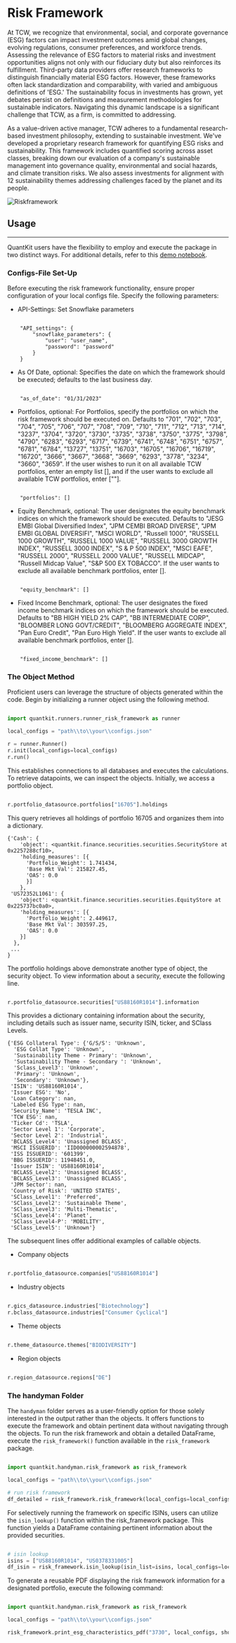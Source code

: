 # Risk Framework

At TCW, we recognize that environmental, social, and corporate governance (ESG) factors can impact investment outcomes amid global changes, evolving regulations, consumer preferences, and workforce trends. Assessing the relevance of ESG factors to material risks and investment opportunities aligns not only with our fiduciary duty but also reinforces its fulfillment. Third-party data providers offer research frameworks to distinguish financially material ESG factors. However, these frameworks often lack standardization and comparability, with varied and ambiguous definitions of 'ESG.' The sustainability focus in investments has grown, yet debates persist on definitions and measurement methodologies for sustainable indicators. Navigating this dynamic landscape is a significant challenge that TCW, as a firm, is committed to addressing.

As a value-driven active manager, TCW adheres to a fundamental research-based investment philosophy, extending to sustainable investment. We've developed a proprietary research framework for quantifying ESG risks and sustainability. This framework includes quantified scoring across asset classes, breaking down our evaluation of a company's sustainable management into governance quality, environmental and social hazards, and climate transition risks. We also assess investments for alignment with 12 sustainability themes addressing challenges faced by the planet and its people.

![Riskframework](../img/risk_framework.png)  

## Usage
---
QuantKit users have the flexibility to employ and execute the package in two distinct ways. For additional details, refer to this [demo notebook](https://ml.azure.com/fileexplorerAzNB?wsid=/subscriptions/9e6414f9-fa32-459d-87f7-26856c9ebc31/resourceGroups/rg-sub-ae-shared-dev-001-esgmlws/providers/Microsoft.MachineLearningServices/workspaces/mlw-sub-ae-shared-dev-001-esgmlws&tid=b730b432-2098-413f-bd4a-014acdf7c72e&activeFilePath=Users/Tim.Bastian/quantkit/demo.ipynb).

### Configs-File Set-Up
Before executing the risk framework functionality, ensure proper configuration of your local configs file. Specify the following parameters:

- API-Settings: Set Snowflake parameters

```shell

    "API_settings": {
        "snowflake_parameters": {
            "user": "user_name",
            "password": "password"
        }
    }

```

- As Of Date, optional: Specifies the date on which the framework should be executed; defaults to the last business day.

```shell

    "as_of_date": "01/31/2023"

```

- Portfolios, optional: For Portfolios, specify the portfolios on which the risk framework should be executed on. Defaults to "701", "702", "703", "704", "705", "706", "707", "708", "709", "710", "711", "712", "713", "714", "3237", "3704", "3720", "3730", "3735", "3738", "3750", "3775", "3798", "4790", "6283", "6293", "6717", "6739", "6741", "6748", "6751", "6757", "6781", "6784", "13727", "13751", "16703", "16705", "16706", "16719", "16720", "3666", "3667", "3668", "3669", "6293", "3778", "3234", "3660", "3659". If the user wishes to run it on all available TCW portfolios, enter an empty list [], and if the user wants to exclude all available TCW portfolios, enter [""].

```shell

    "portfolios": []

```

- Equity Benchmark, optional: The user designates the equity benchmark indices on which the framework should be executed. Defaults to "JESG EMBI Global Diversified Index", "JPM CEMBI BROAD DIVERSE", "JPM EMBI GLOBAL DIVERSIFI", "MSCI WORLD", "Russell 1000", "RUSSELL 1000 GROWTH", "RUSSELL 1000 VALUE", "RUSSELL 3000 GROWTH INDEX", "RUSSELL 3000 INDEX", "S & P 500 INDEX", "MSCI EAFE", "RUSSELL 2000", "RUSSELL 2000 VALUE", "RUSSELL MIDCAP", "Russell Midcap Value", "S&P 500 EX TOBACCO". If the user wants to exclude all available benchmark portfolios, enter [].

```shell

    "equity_benchmark": []

```

- Fixed Income Benchmark, optional: The user designates the fixed income benchmark indices on which the framework should be executed. Defaults to "BB HIGH YIELD 2% CAP", "BB INTERMEDIATE CORP", "BLOOMBER LONG GOVT/CREDIT", "BLOOMBERG AGGREGATE INDEX", "Pan Euro Credit", "Pan Euro High Yield". If the user wants to exclude all available benchmark portfolios, enter [].

```shell

    "fixed_income_benchmark": []

```

### The Object Method
Proficient users can leverage the structure of objects generated within the code. Begin by initializing a runner object using the following method.

```python

import quantkit.runners.runner_risk_framework as runner

local_configs = "path\\to\\your\\configs.json"

r = runner.Runner()
r.init(local_configs=local_configs) 
r.run()

```

This establishes connections to all databases and executes the calculations. To retrieve datapoints, we can inspect the objects. Initially, we access a portfolio object.

```python

r.portfolio_datasource.portfolios["16705"].holdings

```

This query retrieves all holdings of portfolio 16705 and organizes them into a dictionary.

```shell
{'Cash': {
    'object': <quantkit.finance.securities.securities.SecurityStore at 0x2257288cf10>,
    'holding_measures': [{
      'Portfolio_Weight': 1.741434,
      'Base Mkt Val': 215827.45,
      'OAS': 0.0
      }]
    },
 'US72352L1061': {
    'object': <quantkit.finance.securities.securities.EquityStore at 0x225737bc0a0>,
    'holding_measures': [{
      'Portfolio_Weight': 2.449617,
      'Base Mkt Val': 303597.25,
      'OAS': 0.0
    }]
  },
 ...
}
```

The portfolio holdings above demonstrate another type of object, the security object. To view information about a security, execute the following line.

```python

r.portfolio_datasource.securities["US88160R1014"].information

```

This provides a dictionary containing information about the security, including details such as issuer name, security ISIN, ticker, and SClass Levels.

```shell
{'ESG Collateral Type': {'G/S/S': 'Unknown',
  'ESG Collat Type': 'Unknown',
  'Sustainability Theme - Primary': 'Unknown',
  'Sustainability Theme - Secondary ': 'Unknown',
  'Sclass_Level3': 'Unknown',
  'Primary': 'Unknown',
  'Secondary': 'Unknown'},
 'ISIN': 'US88160R1014',
 'Issuer ESG': 'No',
 'Loan Category': nan,
 'Labeled ESG Type': nan,
 'Security_Name': 'TESLA INC',
 'TCW ESG': nan,
 'Ticker Cd': 'TSLA',
 'Sector Level 1': 'Corporate',
 'Sector Level 2': 'Industrial',
 'BCLASS_Level4': 'Unassigned BCLASS',
 'MSCI ISSUERID': 'IID000000002594878',
 'ISS ISSUERID': '601399',
 'BBG ISSUERID': 11948451.0,
 'Issuer ISIN': 'US88160R1014',
 'BCLASS_Level2': 'Unassigned BCLASS',
 'BCLASS_Level3': 'Unassigned BCLASS',
 'JPM Sector': nan,
 'Country of Risk': 'UNITED STATES',
 'SClass_Level1': 'Preferred',
 'SClass_Level2': 'Sustainable Theme',
 'SClass_Level3': 'Multi-Thematic',
 'SClass_Level4': 'Planet',
 'SClass_Level4-P': 'MOBILITY',
 'SClass_Level5': 'Unknown'}
```

The subsequent lines offer additional examples of callable objects.
- Company objects
```python

r.portfolio_datasource.companies["US88160R1014"]

```
- Industry objects
```python

r.gics_datasource.industries["Biotechnology"]
r.bclass_datasource.industries["Consumer Cyclical"]

```
- Theme objects
```python

r.theme_datasource.themes["BIODIVERSITY"]

```

- Region objects
```python

r.region_datasource.regions["DE"]

```

### The handyman Folder

The `handyman` folder serves as a user-friendly option for those solely interested in the output rather than the objects. It offers functions to execute the framework and obtain pertinent data without navigating through the objects. To run the risk framework and obtain a detailed DataFrame, execute the `risk_framework()` function available in the `risk_framework` package.

```python

import quantkit.handyman.risk_framework as risk_framework

local_configs = "path\\to\\your\\configs.json"

# run risk framework
df_detailed = risk_framework.risk_framework(local_configs=local_configs)

```

For selectively running the framework on specific ISINs, users can utilize the `isin_lookup()` function within the risk_framework package. This function yields a DataFrame containing pertinent information about the provided securities.

```python

# isin lookup
isins = ["US88160R1014", "US0378331005"]
df_isin = risk_framework.isin_lookup(isin_list=isins, local_configs=local_configs)

```

To generate a reusable PDF displaying the risk framework information for a designated portfolio, execute the following command:

```python

import quantkit.handyman.risk_framework as risk_framework

local_configs = "path\\to\\your\\configs.json"

risk_framework.print_esg_characteristics_pdf("3730", local_configs, show_holdings=False)

```